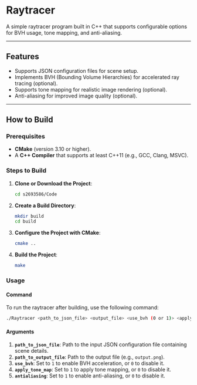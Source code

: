 # Raytracer

A simple raytracer program built in C++ that supports configurable options for BVH usage, tone mapping, and anti-aliasing.

---

## Features

- Supports JSON configuration files for scene setup.
- Implements BVH (Bounding Volume Hierarchies) for accelerated ray tracing (optional).
- Supports tone mapping for realistic image rendering (optional).
- Anti-aliasing for improved image quality (optional).

---

## How to Build

### Prerequisites

- **CMake** (version 3.10 or higher).
- A **C++ Compiler** that supports at least C++11 (e.g., GCC, Clang, MSVC).

### Steps to Build

1. **Clone or Download the Project**:

   ```bash
   cd s2693586/Code
   ```

2. **Create a Build Directory**:

   ```bash
   mkdir build
   cd build
   ```
3. **Configure the Project with CMake**:
   
   ```bash
   cmake ..
   ```
4. **Build the Project**:
   ```bash
   make
   ```
### Usage

#### Command

To run the raytracer after building, use the following command:
```bash
./Raytracer <path_to_json_file> <output_file> <use_bvh (0 or 1)> <apply_tone_map (0 or 1)> <antialiasing (0 or 1)>
```

#### Arguments
1. **`path_to_json_file`**: Path to the input JSON configuration file containing scene details.
2. **`path_to_output_file`**: Path to the output file (e.g., `output.png`).
3. **`use_bvh`**: Set to `1` to enable BVH acceleration, or `0` to disable it.
4. **`apply_tone_map`**: Set to `1` to apply tone mapping, or `0` to disable it.
5. **`antialiasing`**: Set to `1` to enable anti-aliasing, or `0` to disable it.
